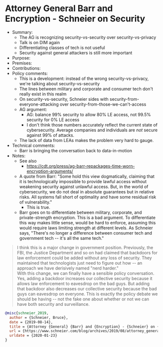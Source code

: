 # Attorney General Barr and Encryption - Schneier on Security

- Summary:
  - The AG is recognizing security-vs-security over security-vs-privacy
  - Talk is on DIM again
  - Differentiating classes of tech is not useful
  - Security against general attackers is still more important
- Purpose:
- Premises:
- Contributions:
- Policy comments:
  - This is a development: instead of the wrong security-vs-privacy, we're talking about
      security-vs-security
  - The lines between military and corporate and consumer tech don't really exist in this realm
  - On security-vs-security, Schneier sides with security-from-everyone-attacking over
      security-from-those-we-can't-access
  - AG argument:
    - AG: balance 99% security to allow 80% LE access, not 99.5% security for 0% LE access
    - I don't think those numbers accurately reflect the current state of cybersecurity. Average
        companies and individuals are _not_ secure against 99% of attacks.
  - The lack of data from LEAs makes the problem very hard to gauge.
- Technical comments:
  - Barr is bringing the conversation back to data-in-motion
- Notes:
  - See also
    - https://cdt.org/press/ag-barr-repackages-time-worn-encryption-arguments/
  - A quote from Barr: "Some hold this view dogmatically, claiming that it is technologically
      impossible to provide lawful access without weakening security against unlawful access. But,
      in the world of cybersecurity, we do not deal in absolute guarantees but in relative risks.
      All systems fall short of optimality and have some residual risk of vulnerability."
    - This is true.
  - Barr goes on to differentiate between military, corporate, and private-strength encryption. This
      is a bad argument. To differentiate this way makes little sense, would be hard to enforce,
      assuming this would require laws limiting strength at different levels. As Schneier says,
      "There's no longer a difference between consumer tech and government tech -- it's all the same
      tech."

>I think this is a major change in government position. Previously, the FBI, the Justice Department
and so on had claimed that backdoors for law enforcement could be added without any loss of
security. They maintained that technologists just need to figure out how­ -- an approach we have
derisively named "nerd harder."  
>With this change, we can finally have a sensible policy conversation. Yes, adding a backdoor
increases our collective security because it allows law enforcement to eavesdrop on the bad guys.
But adding that backdoor also decreases our collective security because the bad guys can eavesdrop
on everyone. This is exactly the policy debate we should be having -- not the fake one about whether
or not we can have both security and surveillance.

```bib
@misc{schneier_2019,
  author = {Schneier, Bruce},
  date = {2019-08-14},
  title = {Attorney {General} {Barr} and {Encryption} - {Schneier} on {Security}},
  url = {https://www.schneier.com/blog/archives/2019/08/attorney_genera.html},
  urldate = {2020-01-23}
}
```
